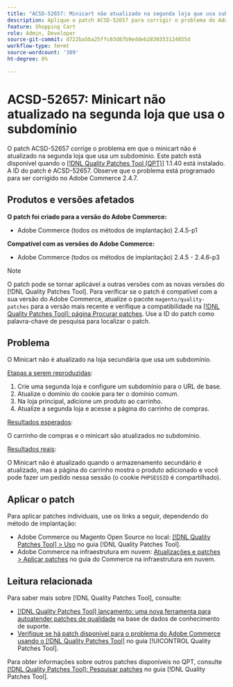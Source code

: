 ```yaml
---
title: "ACSD-52657: Minicart não atualizado na segunda loja que usa subdomínio"
description: Aplique o patch ACSD-52657 para corrigir o problema do Adobe Commerce em que o minicart não é atualizado na segunda loja que usa um subdomínio.
feature: Shopping Cart
role: Admin, Developer
source-git-commit: d722ba5ba25ffc03d87b9eddeb2830353124055d
workflow-type: tm+mt
source-wordcount: '389'
ht-degree: 0%

---
```


# ACSD-52657: Minicart não atualizado na segunda loja que usa o subdomínio

O patch ACSD-52657 corrige o problema em que o minicart não é atualizado na segunda loja que usa um subdomínio. Este patch está disponível quando o [[!DNL Quality Patches Tool (QPT)]](https://experienceleague.adobe.com/en/docs/commerce-knowledge-base/kb/announcements/commerce-announcements/magento-quality-patches-released-new-tool-to-self-serve-quality-patches) 1.1.40 está instalado. A ID do patch é ACSD-52657. Observe que o problema está programado para ser corrigido no Adobe Commerce 2.4.7.

## Produtos e versões afetados

**O patch foi criado para a versão do Adobe Commerce:**

* Adobe Commerce (todos os métodos de implantação) 2.4.5-p1

**Compatível com as versões do Adobe Commerce:**

* Adobe Commerce (todos os métodos de implantação) 2.4.5 - 2.4.6-p3

>[!NOTE]
>
>O patch pode se tornar aplicável a outras versões com as novas versões do [!DNL Quality Patches Tool]. Para verificar se o patch é compatível com a sua versão do Adobe Commerce, atualize o pacote `magento/quality-patches` para a versão mais recente e verifique a compatibilidade na [[!DNL Quality Patches Tool]: página Procurar patches](https://experienceleague.adobe.com/tools/commerce-quality-patches/index.html). Use a ID do patch como palavra-chave de pesquisa para localizar o patch.

## Problema

O Minicart não é atualizado na loja secundária que usa um subdomínio.

<u>Etapas a serem reproduzidas</u>:

1. Crie uma segunda loja e configure um subdomínio para o URL de base.
1. Atualize o domínio do cookie para ter o domínio comum.
1. Na loja principal, adicione um produto ao carrinho.
1. Atualize a segunda loja e acesse a página do carrinho de compras.

<u>Resultados esperados</u>:

O carrinho de compras e o minicart são atualizados no subdomínio.

<u>Resultados reais</u>:

O Minicart não é atualizado quando o armazenamento secundário é atualizado, mas a página do carrinho mostra o produto adicionado e você pode fazer um pedido nessa sessão (o cookie `PHPSESSID` é compartilhado).

## Aplicar o patch

Para aplicar patches individuais, use os links a seguir, dependendo do método de implantação:

* Adobe Commerce ou Magento Open Source no local: [[!DNL Quality Patches Tool] > Uso](https://experienceleague.adobe.com/docs/commerce-operations/tools/quality-patches-tool/usage.html) no guia [!DNL Quality Patches Tool].
* Adobe Commerce na infraestrutura em nuvem: [Atualizações e patches > Aplicar patches](https://experienceleague.adobe.com/docs/commerce-cloud-service/user-guide/develop/upgrade/apply-patches.html) no guia do Commerce na infraestrutura em nuvem.

## Leitura relacionada

Para saber mais sobre [!DNL Quality Patches Tool], consulte:

* [[!DNL Quality Patches Tool] lançamento: uma nova ferramenta para autoatender patches de qualidade](https://experienceleague.adobe.com/en/docs/commerce-knowledge-base/kb/announcements/commerce-announcements/magento-quality-patches-released-new-tool-to-self-serve-quality-patches) na base de dados de conhecimento de suporte.
* [Verifique se há patch disponível para o problema do Adobe Commerce usando o  [!DNL Quality Patches Tool]](/help/tools/quality-patches-tool/patches-available-in-qpt/check-patch-for-magento-issue-with-magento-quality-patches.md) no guia [!UICONTROL Quality Patches Tool].


Para obter informações sobre outros patches disponíveis no QPT, consulte [[!DNL Quality Patches Tool]: Pesquisar patches](https://experienceleague.adobe.com/tools/commerce-quality-patches/index.html) no guia [!DNL Quality Patches Tool].
